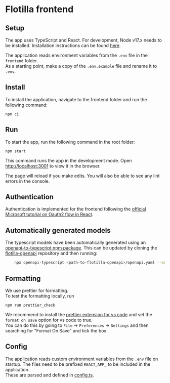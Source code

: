 # Flotilla frontend

## Setup

The app uses TypeScript and React. For development, Node v17.x needs to be installed. Installation instructions can be found
[here](https://github.com/nodesource/distributions/blob/master/README.md).

The application reads environment variables from the `.env` file in the `frontend` folder.  
As a starting point, make a copy of the `.env.example` file and rename it to `.env`.

## Install

To install the application, navigate to the frontend folder and run the following command:

```
npm ci
```

## Run

To start the app, run the following command in the root folder:

```
npm start
```

This command runs the app in the development mode. Open [http://localhost:3001](http://localhost:3001) to view it in the browser.

The page will reload if you make edits. You will also be able to see any lint errors in the console.

## Authentication

Authentication is implemented for the frontend following the [official Microsoft tutorial on Oauth2 flow in React](https://docs.microsoft.com/en-us/azure/active-directory/develop/tutorial-v2-react).

## Automatically generated models

The typescript models have been automatically generated using an [openapi-to-typescript npm package](https://www.npmjs.com/package/openapi-typescript).
This can be updated by cloning the [flotilla-openapi](https://github.com/equinor/flotilla-openapi) repository and then running:

```bash
    npx openapi-typescript <path-to-flotilla-openapi>/openapi.yaml --output ./src/models/schema.ts
```

## Formatting

We use prettier for formatting.  
To test the formatting locally, run

```
npm run prettier_check
```

We recommend to install the [prettier extension for vs code](https://marketplace.visualstudio.com/items?itemName=esbenp.prettier-vscode)
and set the `format on save` option for vs code to true.  
You can do this by going to `File` -> `Preferences` -> `Settings` and then searching for "Format On Save" and tick the box.
## Config

The application reads custom environment variables from the `.env` file on startup. The files need to be prefixed `REACT_APP_` to be included in the application.  
These are parsed and defined in [config.ts](./src/config.ts).
